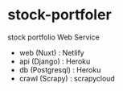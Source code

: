 # stock-portfoler
stock portfolio Web Service

- web (Nuxt) : Netlify
- api (Django) : Heroku
- db (Postgresql) : Heroku
- crawl (Scrapy) : scrapycloud


